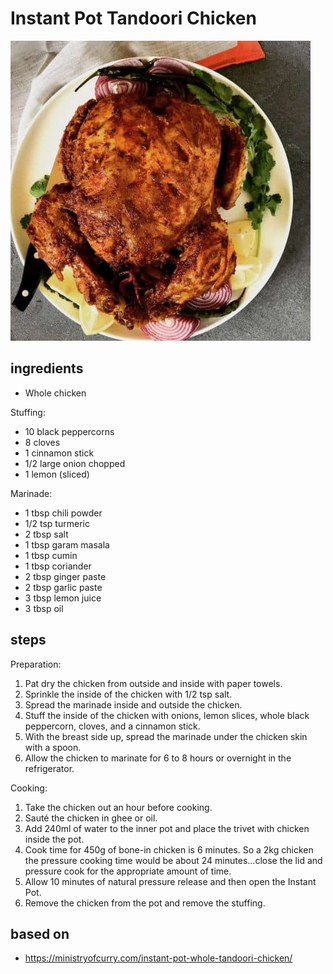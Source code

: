 # Instant Pot Tandoori Chicken

![Instant Pot Tandoori Chicken](images/instant-pot-tandoori-chicken.jpg)

## ingredients

- Whole chicken

Stuffing:

- 10 black peppercorns
- 8 cloves
- 1 cinnamon stick
- 1/2 large onion chopped
- 1 lemon (sliced)

Marinade:

- 1 tbsp chili powder
- 1/2 tsp turmeric
- 2 tbsp salt
- 1 tbsp garam masala
- 1 tbsp cumin
- 1 tbsp coriander
- 2 tbsp ginger paste
- 2 tbsp garlic paste
- 3 tbsp lemon juice
- 3 tbsp oil

## steps

Preparation:

1. Pat dry the chicken from outside and inside with paper towels.
2. Sprinkle the inside of the chicken with 1/2 tsp salt.
3. Spread the marinade inside and outside the chicken.
4. Stuff the inside of the chicken with onions, lemon slices, whole black peppercorn, cloves, and a cinnamon stick.
5. With the breast side up, spread the marinade under the chicken skin with a spoon.
6. Allow the chicken to marinate for 6 to 8 hours or overnight in the refrigerator.

Cooking:

1. Take the chicken out an hour before cooking.
2. Sauté the chicken in ghee or oil.
3. Add 240ml of water to the inner pot and place the trivet with chicken inside the pot.
4. Cook time for 450g of bone-in chicken is 6 minutes. So a 2kg chicken the pressure cooking time would be about 24 minutes...close the lid and pressure cook for the appropriate amount of time.
5. Allow 10 minutes of natural pressure release and then open the Instant Pot.
6. Remove the chicken from the pot and remove the stuffing.

## based on

- https://ministryofcurry.com/instant-pot-whole-tandoori-chicken/
